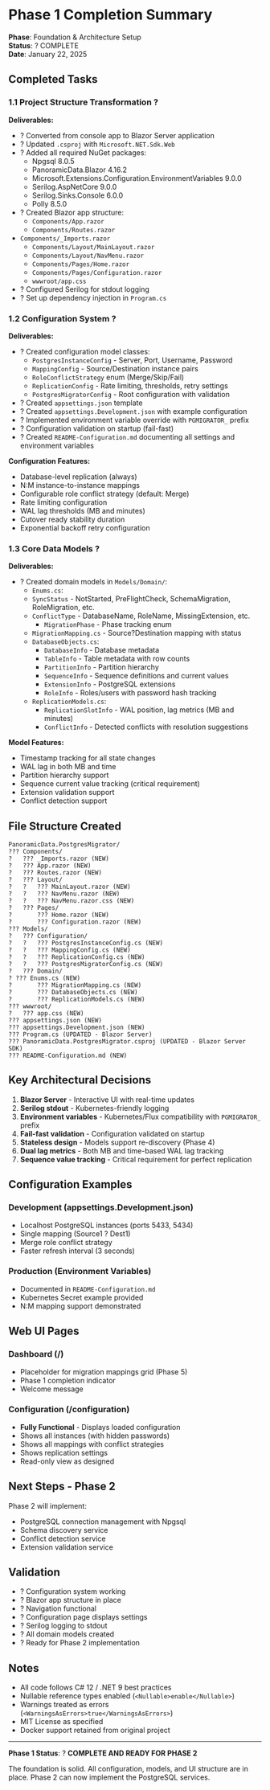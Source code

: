 # Phase 1 Completion Summary

**Phase**: Foundation & Architecture Setup  
**Status**: ? COMPLETE  
**Date**: January 22, 2025

## Completed Tasks

### 1.1 Project Structure Transformation ?

**Deliverables:**
- ? Converted from console app to Blazor Server application
- ? Updated `.csproj` with `Microsoft.NET.Sdk.Web`
- ? Added all required NuGet packages:
  - Npgsql 8.0.5
  - PanoramicData.Blazor 4.16.2
  - Microsoft.Extensions.Configuration.EnvironmentVariables 9.0.0
  - Serilog.AspNetCore 9.0.0
  - Serilog.Sinks.Console 6.0.0
  - Polly 8.5.0
- ? Created Blazor app structure:
  - `Components/App.razor`
  - `Components/Routes.razor`
- `Components/_Imports.razor`
  - `Components/Layout/MainLayout.razor`
  - `Components/Layout/NavMenu.razor`
  - `Components/Pages/Home.razor`
  - `Components/Pages/Configuration.razor`
  - `wwwroot/app.css`
- ? Configured Serilog for stdout logging
- ? Set up dependency injection in `Program.cs`

### 1.2 Configuration System ?

**Deliverables:**
- ? Created configuration model classes:
  - `PostgresInstanceConfig` - Server, Port, Username, Password
  - `MappingConfig` - Source/Destination instance pairs
  - `RoleConflictStrategy` enum (Merge/Skip/Fail)
  - `ReplicationConfig` - Rate limiting, thresholds, retry settings
  - `PostgresMigratorConfig` - Root configuration with validation
- ? Created `appsettings.json` template
- ? Created `appsettings.Development.json` with example configuration
- ? Implemented environment variable override with `PGMIGRATOR_` prefix
- ? Configuration validation on startup (fail-fast)
- ? Created `README-Configuration.md` documenting all settings and environment variables

**Configuration Features:**
- Database-level replication (always)
- N:M instance-to-instance mappings
- Configurable role conflict strategy (default: Merge)
- Rate limiting configuration
- WAL lag thresholds (MB and minutes)
- Cutover ready stability duration
- Exponential backoff retry configuration

### 1.3 Core Data Models ?

**Deliverables:**
- ? Created domain models in `Models/Domain/`:
  - `Enums.cs`:
  - `SyncStatus` - NotStarted, PreFlightCheck, SchemaMigration, RoleMigration, etc.
  - `ConflictType` - DatabaseName, RoleName, MissingExtension, etc.
    - `MigrationPhase` - Phase tracking enum
  - `MigrationMapping.cs` - Source?Destination mapping with status
  - `DatabaseObjects.cs`:
    - `DatabaseInfo` - Database metadata
    - `TableInfo` - Table metadata with row counts
    - `PartitionInfo` - Partition hierarchy
    - `SequenceInfo` - Sequence definitions and current values
    - `ExtensionInfo` - PostgreSQL extensions
    - `RoleInfo` - Roles/users with password hash tracking
  - `ReplicationModels.cs`:
    - `ReplicationSlotInfo` - WAL position, lag metrics (MB and minutes)
    - `ConflictInfo` - Detected conflicts with resolution suggestions

**Model Features:**
- Timestamp tracking for all state changes
- WAL lag in both MB and time
- Partition hierarchy support
- Sequence current value tracking (critical requirement)
- Extension validation support
- Conflict detection support

## File Structure Created

```
PanoramicData.PostgresMigrator/
??? Components/
?   ??? _Imports.razor (NEW)
?   ??? App.razor (NEW)
?   ??? Routes.razor (NEW)
?   ??? Layout/
?   ?   ??? MainLayout.razor (NEW)
?   ?   ??? NavMenu.razor (NEW)
?   ?   ??? NavMenu.razor.css (NEW)
?   ??? Pages/
?       ??? Home.razor (NEW)
?       ??? Configuration.razor (NEW)
??? Models/
?   ??? Configuration/
?   ?   ??? PostgresInstanceConfig.cs (NEW)
?   ?   ??? MappingConfig.cs (NEW)
?   ?   ??? ReplicationConfig.cs (NEW)
?   ?   ??? PostgresMigratorConfig.cs (NEW)
?   ??? Domain/
? ??? Enums.cs (NEW)
?       ??? MigrationMapping.cs (NEW)
?       ??? DatabaseObjects.cs (NEW)
?       ??? ReplicationModels.cs (NEW)
??? wwwroot/
?   ??? app.css (NEW)
??? appsettings.json (NEW)
??? appsettings.Development.json (NEW)
??? Program.cs (UPDATED - Blazor Server)
??? PanoramicData.PostgresMigrator.csproj (UPDATED - Blazor Server SDK)
??? README-Configuration.md (NEW)
```

## Key Architectural Decisions

1. **Blazor Server** - Interactive UI with real-time updates
2. **Serilog stdout** - Kubernetes-friendly logging
3. **Environment variables** - Kubernetes/Flux compatibility with `PGMIGRATOR_` prefix
4. **Fail-fast validation** - Configuration validated on startup
5. **Stateless design** - Models support re-discovery (Phase 4)
6. **Dual lag metrics** - Both MB and time-based WAL lag tracking
7. **Sequence value tracking** - Critical requirement for perfect replication

## Configuration Examples

### Development (appsettings.Development.json)
- Localhost PostgreSQL instances (ports 5433, 5434)
- Single mapping (Source1 ? Dest1)
- Merge role conflict strategy
- Faster refresh interval (3 seconds)

### Production (Environment Variables)
- Documented in `README-Configuration.md`
- Kubernetes Secret example provided
- N:M mapping support demonstrated

## Web UI Pages

### Dashboard (/)
- Placeholder for migration mappings grid (Phase 5)
- Phase 1 completion indicator
- Welcome message

### Configuration (/configuration)
- **Fully Functional** - Displays loaded configuration
- Shows all instances (with hidden passwords)
- Shows all mappings with conflict strategies
- Shows replication settings
- Read-only view as designed

## Next Steps - Phase 2

Phase 2 will implement:
- PostgreSQL connection management with Npgsql
- Schema discovery service
- Conflict detection service
- Extension validation service

## Validation

- ? Configuration system working
- ? Blazor app structure in place
- ? Navigation functional
- ? Configuration page displays settings
- ? Serilog logging to stdout
- ? All domain models created
- ? Ready for Phase 2 implementation

## Notes

- All code follows C# 12 / .NET 9 best practices
- Nullable reference types enabled (`<Nullable>enable</Nullable>`)
- Warnings treated as errors (`<WarningsAsErrors>true</WarningsAsErrors>`)
- MIT License as specified
- Docker support retained from original project

---

**Phase 1 Status**: ? **COMPLETE AND READY FOR PHASE 2**

The foundation is solid. All configuration, models, and UI structure are in place. Phase 2 can now implement the PostgreSQL services.
